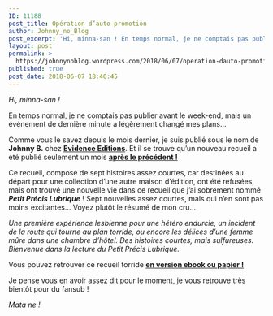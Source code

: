 ```yaml
---
ID: 11188
post_title: Opération d’auto-promotion
author: Johnny_no_Blog
post_excerpt: 'Hi, minna-san ! En temps normal, je ne comptais pas publier avant le week-end, mais un &eacute;v&eacute;nement de derni&egrave;re minute a l&eacute;g&egrave;rement chang&eacute; mes plans&hellip; Comme vous le savez depuis le mois dernier, je suis publi&eacute; sous le nom de Johnny B. chez Evidence Editions. Et il se trouve qu&rsquo;un nouveau recueil a &eacute;t&eacute; publi&eacute; &hellip; <a href="https://johnnynoblog.wordpress.com/2018/06/07/operation-dauto-promotion/">Lire la suite <span>&rarr;</span></a>'
layout: post
permalink: >
  https://johnnynoblog.wordpress.com/2018/06/07/operation-dauto-promotion/
published: true
post_date: 2018-06-07 18:46:45
---
```

<p><em>Hi, minna-san !</em></p>
<p>En temps normal, je ne comptais pas publier avant le week-end, mais un événement de dernière minute a légèrement changé mes plans&#8230;</p>
<p>Comme vous le savez depuis le mois dernier, je suis publié sous le nom de <strong>Johnny B.</strong> chez <a href="http://www.evidence-boutique.com/"><strong>Evidence Editions</strong></a>. Et il se trouve qu&rsquo;un nouveau recueil a été publié seulement un mois <a href="https://johnnynoblog.wordpress.com/2018/05/05/la-surprise-du-premier-samedi-du-mois-une-operation-dauto-promotion/"><strong>après le précédent !</strong></a></p>
<p>Ce recueil, composé de sept histoires assez courtes, car destinées au départ pour une collection d&rsquo;une autre maison d&rsquo;édition, ont été refusées, mais ont trouvé une nouvelle vie dans ce recueil que j&rsquo;ai sobrement nommé <em><strong>Petit Précis Lubrique</strong></em> ! Sept nouvelles assez courtes, mais qui n&rsquo;en sont pas moins excitantes&#8230; Voyez plutôt le résumé de mon cru&#8230;</p>
<p><em>Une première expérience lesbienne pour une hétéro endurcie, un incident de la route qui tourne au plan torride, ou encore les délices d&rsquo;une femme mûre dans une chambre d&rsquo;hôtel. Des histoires courtes, mais sulfureuses. Bienvenue dans la lecture du Petit Précis Lubrique.</em></p>
<p>Vous pouvez retrouver ce recueil torride <strong><a href="http://www.evidence-boutique.com/ff/petit-precis-lubrique">en version ebook ou papier !</a></strong></p>
<p>Je pense vous en avoir assez dit pour le moment, je vous retrouve très bientôt pour du fansub !</p>
<p><em>Mata ne !</em></p>